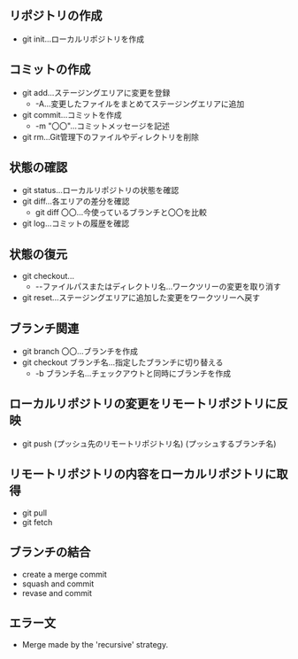 ## リポジトリの作成
- git init...ローカルリポジトリを作成  

## コミットの作成
- git add...ステージングエリアに変更を登録
  - -A...変更したファイルをまとめてステージングエリアに追加
- git commit...コミットを作成
  - -m "〇〇"...コミットメッセージを記述
- git rm...Git管理下のファイルやディレクトリを削除

## 状態の確認
- git status...ローカルリポジトリの状態を確認
- git diff...各エリアの差分を確認
  - git diff 〇〇...今使っているブランチと〇〇を比較
- git log...コミットの履歴を確認

## 状態の復元
- git checkout...
  - --ファイルパスまたはディレクトリ名...ワークツリーの変更を取り消す
- git reset...ステージングエリアに追加した変更をワークツリーへ戻す

## ブランチ関連
- git branch 〇〇...ブランチを作成
- git checkout ブランチ名...指定したブランチに切り替える
  - -b ブランチ名...チェックアウトと同時にブランチを作成

## ローカルリポジトリの変更をリモートリポジトリに反映
- git push (プッシュ先のリモートリポジトリ名) (プッシュするブランチ名)

## リモートリポジトリの内容をローカルリポジトリに取得
- git pull
- git fetch

## ブランチの結合
- create a merge commit
- squash and commit
- revase and commit

## エラー文
- Merge made by the 'recursive' strategy.
